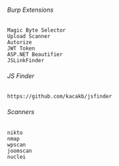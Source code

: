 ###### Burp Extensions
```
Magic Byte Selector
Upload Scanner
Autorize
JWT Token
ASP.NET Beautifier
JSLinkFinder
```

###### JS Finder
```
https://github.com/kacakb/jsfinder
```

###### Scanners

```
nikto
nmap
wpscan
joomscan
nuclei
```